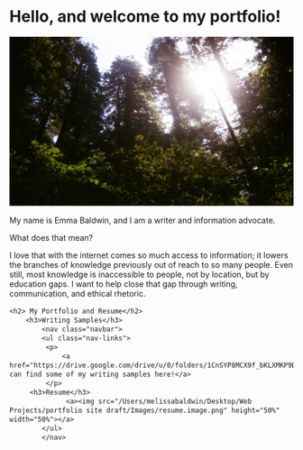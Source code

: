 
<html>
    <head>
        <meta charset="UTF-8">
        <meta name="description" content="My writing portfolio">
        <meta name="author" content="Emma Baldwin">
        <title>Emma Baldwin's Portfolio</title>
        <link rel="stylesheet" type="text/css" href="Styles/stylesheet.css">
    </head>
<body>
    <h1>Hello, and welcome to my portfolio!</h1>
        <a><img src="Images/DA79C499-44CD-44E3-BCE9-ECF346DB77C4.jpeg" alt="Forrest" width="900" height="300"></a>
        <p> My name is Emma Baldwin, and I am a writer and information advocate.</p>
        <p>What does that mean?</p>
        <p>I love that with the internet comes so much access to information; it lowers the branches of knowledge previously out of reach to so many people. Even still, most knowledge is inaccessible to people, not by location, but by education gaps. I want to help close that gap through writing, communication, and ethical rhetoric.</p>   
    
    <h2> My Portfolio and Resume</h2>
        <h3>Writing Samples</h3>
            <nav class="navbar">
            <ul class="nav-links">
             <p>
                 <a href="https://drive.google.com/drive/u/0/folders/1CnSYP8MCX9f_bKLXMKP9DUFE85I81q0n">You can find some of my writing samples here!</a>
             </p>
         <h3>Resume</h3>
                  <a><img src="/Users/melissabaldwin/Desktop/Web Projects/portfolio site draft/Images/resume.image.png" height="50%" width="50%"></a>
            </ul>
            </nav>
</body>
</html>
